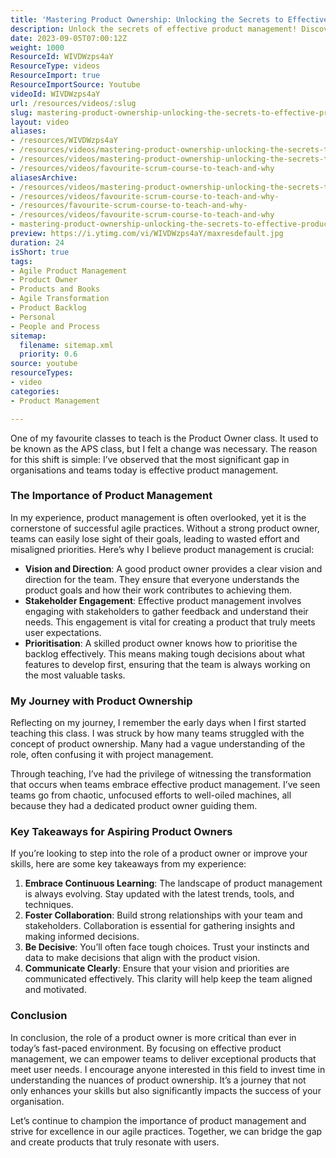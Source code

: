 ```yaml
---
title: 'Mastering Product Ownership: Unlocking the Secrets to Effective Product Management in Agile Teams'
description: Unlock the secrets of effective product management! Discover how a strong product owner can transform your team's success and drive exceptional results.
date: 2023-09-05T07:00:12Z
weight: 1000
ResourceId: WIVDWzps4aY
ResourceType: videos
ResourceImport: true
ResourceImportSource: Youtube
videoId: WIVDWzps4aY
url: /resources/videos/:slug
slug: mastering-product-ownership-unlocking-the-secrets-to-effective-product-management-in-agile-teams-WIVDWzps4aY
layout: video
aliases:
- /resources/WIVDWzps4aY
- /resources/videos/mastering-product-ownership-unlocking-the-secrets-to-effective-product-management-in-agile-teams-WIVDWzps4aY
- /resources/videos/mastering-product-ownership-unlocking-the-secrets-to-effective-product-management-in-agile-teams
- /resources/videos/favourite-scrum-course-to-teach-and-why
aliasesArchive:
- /resources/videos/mastering-product-ownership-unlocking-the-secrets-to-effective-product-management-in-agile-teams
- /resources/videos/favourite-scrum-course-to-teach-and-why-
- /resources/favourite-scrum-course-to-teach-and-why-
- /resources/videos/favourite-scrum-course-to-teach-and-why
- mastering-product-ownership-unlocking-the-secrets-to-effective-product-management-in-agile-teams-WIVDWzps4aY
preview: https://i.ytimg.com/vi/WIVDWzps4aY/maxresdefault.jpg
duration: 24
isShort: true
tags:
- Agile Product Management
- Product Owner
- Products and Books
- Agile Transformation
- Product Backlog
- Personal
- People and Process
sitemap:
  filename: sitemap.xml
  priority: 0.6
source: youtube
resourceTypes:
- video
categories:
- Product Management

---
```

One of my favourite classes to teach is the Product Owner class. It used to be known as the APS class, but I felt a change was necessary. The reason for this shift is simple: I’ve observed that the most significant gap in organisations and teams today is effective product management. 

### The Importance of Product Management

In my experience, product management is often overlooked, yet it is the cornerstone of successful agile practices. Without a strong product owner, teams can easily lose sight of their goals, leading to wasted effort and misaligned priorities. Here’s why I believe product management is crucial:

- **Vision and Direction**: A good product owner provides a clear vision and direction for the team. They ensure that everyone understands the product goals and how their work contributes to achieving them.
- **Stakeholder Engagement**: Effective product management involves engaging with stakeholders to gather feedback and understand their needs. This engagement is vital for creating a product that truly meets user expectations.
- **Prioritisation**: A skilled product owner knows how to prioritise the backlog effectively. This means making tough decisions about what features to develop first, ensuring that the team is always working on the most valuable tasks.

### My Journey with Product Ownership

Reflecting on my journey, I remember the early days when I first started teaching this class. I was struck by how many teams struggled with the concept of product ownership. Many had a vague understanding of the role, often confusing it with project management. 

Through teaching, I’ve had the privilege of witnessing the transformation that occurs when teams embrace effective product management. I’ve seen teams go from chaotic, unfocused efforts to well-oiled machines, all because they had a dedicated product owner guiding them. 

### Key Takeaways for Aspiring Product Owners

If you’re looking to step into the role of a product owner or improve your skills, here are some key takeaways from my experience:

1. **Embrace Continuous Learning**: The landscape of product management is always evolving. Stay updated with the latest trends, tools, and techniques.
2. **Foster Collaboration**: Build strong relationships with your team and stakeholders. Collaboration is essential for gathering insights and making informed decisions.
3. **Be Decisive**: You’ll often face tough choices. Trust your instincts and data to make decisions that align with the product vision.
4. **Communicate Clearly**: Ensure that your vision and priorities are communicated effectively. This clarity will help keep the team aligned and motivated.

### Conclusion

In conclusion, the role of a product owner is more critical than ever in today’s fast-paced environment. By focusing on effective product management, we can empower teams to deliver exceptional products that meet user needs. I encourage anyone interested in this field to invest time in understanding the nuances of product ownership. It’s a journey that not only enhances your skills but also significantly impacts the success of your organisation. 

Let’s continue to champion the importance of product management and strive for excellence in our agile practices. Together, we can bridge the gap and create products that truly resonate with users.
